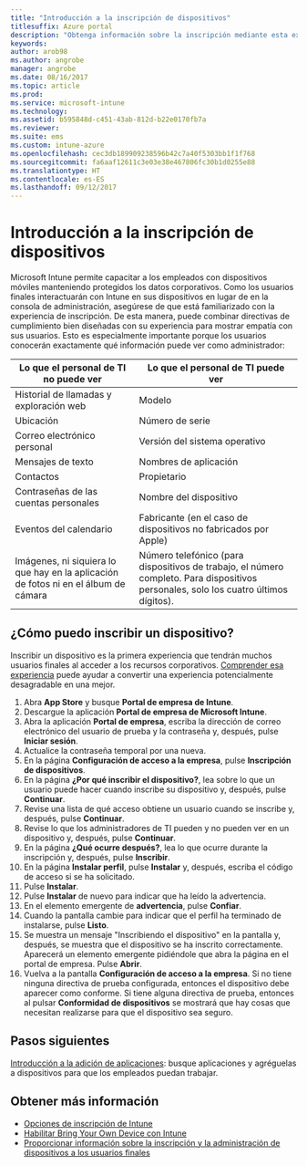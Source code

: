 ```yaml
---
title: "Introducción a la inscripción de dispositivos"
titlesuffix: Azure portal
description: "Obtenga información sobre la inscripción mediante esta experiencia de inscripción completa para un dispositivo iOS."
keywords: 
author: arob98
ms.author: angrobe
manager: angrobe
ms.date: 08/16/2017
ms.topic: article
ms.prod: 
ms.service: microsoft-intune
ms.technology: 
ms.assetid: b595848d-c451-43ab-812d-b22e0170fb7a
ms.reviewer: 
ms.suite: ems
ms.custom: intune-azure
ms.openlocfilehash: cec3db189909238596b42c7a40f5303bb1f1f768
ms.sourcegitcommit: fa6aaf12611c3e03e38e467806fc30b1d0255e88
ms.translationtype: HT
ms.contentlocale: es-ES
ms.lasthandoff: 09/12/2017
---
```

# <a name="get-started-enrolling-devices"></a>Introducción a la inscripción de dispositivos

Microsoft Intune permite capacitar a los empleados con dispositivos móviles manteniendo protegidos los datos corporativos. Como los usuarios finales interactuarán con Intune en sus dispositivos en lugar de en la consola de administración, asegúrese de que está familiarizado con la experiencia de inscripción. De esta manera, puede combinar directivas de cumplimiento bien diseñadas con su experiencia para mostrar empatía con sus usuarios. Esto es especialmente importante porque los usuarios conocerán exactamente qué información puede ver como administrador:

| Lo que el personal de TI no puede ver | Lo que el personal de TI puede ver |
|---|---|
| Historial de llamadas y exploración web | Modelo |
| Ubicación | Número de serie |
| Correo electrónico personal | Versión del sistema operativo |
| Mensajes de texto | Nombres de aplicación |
| Contactos | Propietario |
| Contraseñas de las cuentas personales | Nombre del dispositivo |
| Eventos del calendario | Fabricante (en el caso de dispositivos no fabricados por Apple) |
| Imágenes, ni siquiera lo que hay en la aplicación de fotos ni en el álbum de cámara | Número telefónico (para dispositivos de trabajo, el número completo. Para dispositivos personales, solo los cuatro últimos dígitos). |

## <a name="how-do-i-enroll-a-device"></a>¿Cómo puedo inscribir un dispositivo?

Inscribir un dispositivo es la primera experiencia que tendrán muchos usuarios finales al acceder a los recursos corporativos. [Comprender esa experiencia](end-user-educate.md) puede ayudar a convertir una experiencia potencialmente desagradable en una mejor.

1. Abra **App Store** y busque **Portal de empresa de Intune**.
2. Descargue la aplicación **Portal de empresa de Microsoft Intune**.
3. Abra la aplicación **Portal de empresa**, escriba la dirección de correo electrónico del usuario de prueba y la contraseña y, después, pulse **Iniciar sesión**.
4. Actualice la contraseña temporal por una nueva.
5. En la página **Configuración de acceso a la empresa**, pulse **Inscripción de dispositivos**.
6. En la página **¿Por qué inscribir el dispositivo?**, lea sobre lo que un usuario puede hacer cuando inscribe su dispositivo y, después, pulse **Continuar**.
7. Revise una lista de qué acceso obtiene un usuario cuando se inscribe y, después, pulse **Continuar**.
8. Revise lo que los administradores de TI pueden y no pueden ver en un dispositivo y, después, pulse **Continuar**.
9. En la página **¿Qué ocurre después?**, lea lo que ocurre durante la inscripción y, después, pulse **Inscribir**.
10. En la página **Instalar perfil**, pulse **Instalar** y, después, escriba el código de acceso si se ha solicitado.
11. Pulse **Instalar**.
12. Pulse **Instalar** de nuevo para indicar que ha leído la advertencia.
13. En el elemento emergente de **advertencia**, pulse **Confiar**.
14. Cuando la pantalla cambie para indicar que el perfil ha terminado de instalarse, pulse **Listo**.
15. Se muestra un mensaje "Inscribiendo el dispositivo" en la pantalla y, después, se muestra que el dispositivo se ha inscrito correctamente. Aparecerá un elemento emergente pidiéndole que abra la página en el portal de empresa. Pulse **Abrir**.
16. Vuelva a la pantalla **Configuración de acceso a la empresa**. Si no tiene ninguna directiva de prueba configurada, entonces el dispositivo debe aparecer como conforme. Si tiene alguna directiva de prueba, entonces al pulsar **Conformidad de dispositivos** se mostrará que hay cosas que necesitan realizarse para que el dispositivo sea seguro.

## <a name="next-steps"></a>Pasos siguientes

[Introducción a la adición de aplicaciones](get-started-apps.md): busque aplicaciones y agréguelas a dispositivos para que los empleados puedan trabajar.

## <a name="learn-more"></a>Obtener más información

* [Opciones de inscripción de Intune](enrollment-options.md)
* [Habilitar Bring Your Own Device con Intune](byod-enable.md)
* [Proporcionar información sobre la inscripción y la administración de dispositivos a los usuarios finales](end-user-educate.md)
